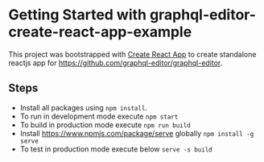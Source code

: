 # Getting Started with graphql-editor-create-react-app-example

This project was bootstrapped with [Create React App](https://github.com/facebook/create-react-app) to create standalone reactjs app for https://github.com/graphql-editor/graphql-editor.

## Steps
- Install all packages using `npm install`.
- To run in development mode execute `npm start`
- To build in production mode execute `npm run build`
- Install https://www.npmjs.com/package/serve globally 
	`npm install -g serve`
- To test in production mode execute below
	`serve -s build`
	
